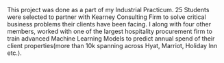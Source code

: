 This project was done as a part of my Industrial Practicum. 
25 Students were selected to partner with Kearney Consulting Firm to solve critical business problems their clients have been facing. 
I along with four other members, worked with one of the largest hospitality procurement firm to train advanced Machine Learning Models 
to predict annual spend of their client properties(more than 10k spanning across Hyat, Marriot, Holiday Inn etc.). 
